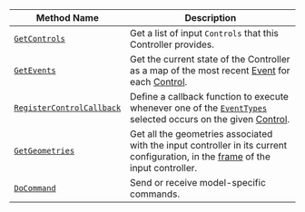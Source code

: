 Method Name | Description
----------- | -----------
[`GetControls`](/components/input-controller/#getcontrols) | Get a list of input `Controls` that this Controller provides.
[`GetEvents`](/components/input-controller/#getevents) | Get the current state of the Controller as a map of the most recent [Event](/components/input-controller/#event-object) for each [Control](/components/input-controller/#control-field).
[`RegisterControlCallback`](/components/input-controller/#registercontrolcallback) | Define a callback function to execute whenever one of the [`EventTypes`](/components/input-controller/#eventtype-field) selected occurs on the given [Control](/components/input-controller/#control-field).
[`GetGeometries`](/components/input-controller/#getgeometries) | Get all the geometries associated with the input controller in its current configuration, in the [frame](/services/frame-system) of the input controller.
[`DoCommand`](/components/input-controller/#docommand) | Send or receive model-specific commands.
